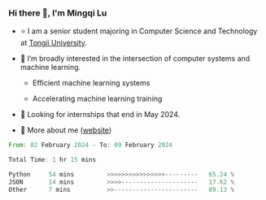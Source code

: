 ### Hi there 👋, I'm Mingqi Lu

- :star: I am a senior student majoring in Computer Science and Technology at [Tongji University](https://en.tongji.edu.cn/p/#/).

- :thinking: I’m broadly interested in the intersection of computer systems and machine learning.

  - Efficient machine learning systems

  - Accelerating machine learning training

- :seedling: Looking for internships that end in May 2024.

- 💬 More about me ([website](https://lmqqqqqq.github.io/))

<!--START_SECTION:waka-->

```rust
From: 02 February 2024 - To: 09 February 2024

Total Time: 1 hr 15 mins

Python     54 mins         >>>>>>>>>>>>>>>>---------   65.24 %
JSON       14 mins         >>>>---------------------   17.62 %
Other      7 mins          >>-----------------------   09.13 %
```

<!--END_SECTION:waka-->

